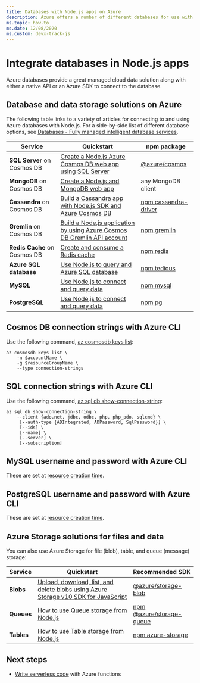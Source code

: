 ```yaml
---
title: Databases with Node.js apps on Azure
description: Azure offers a number of different databases for use with web and other Node.js apps.
ms.topic: how-to
ms.date: 12/08/2020
ms.custom: devx-track-js
---
```


# Integrate databases in Node.js apps

Azure databases provide a great managed cloud data solution along with either a native API or an Azure SDK to connect to the database. 

## Database and data storage solutions on Azure

The following table links to a variety of articles for connecting to and using Azure databases with Node.js. For a side-by-side list of different database options, see [Databases - Fully managed intelligent database services](https://azure.microsoft.com/product-categories/databases/).

| Service | Quickstart | npm package |
| --- | --- | --- |
| **SQL Server** on Cosmos DB| [Create a Node.js Azure Cosmos DB web app using SQL Server](/azure/cosmos-db/create-sql-api-nodejs) | [@azure/cosmos](https://www.npmjs.com/package/@azure/cosmos) |
| **MongoDB**  on Cosmos DB| [Create a Node.js and MongoDB web app](/azure/app-service-web/app-service-web-tutorial-nodejs-mongodb-app) | any MongoDB client |
| **Cassandra**  on Cosmos DB|[Build a Cassandra app with Node.js SDK and Azure Cosmos DB](/azure/cosmos-db/create-cassandra-nodejs)|[npm cassandra-driver](https://www.npmjs.com/package/cassandra-driver)|
| **Gremlin**  on Cosmos DB|[Build a Node.js application by using Azure Cosmos DB Gremlin API account](/azure/cosmos-db/create-graph-nodejs)|[npm gremlin](https://www.npmjs.com/package/gremlin)|
| **Redis Cache**  on Cosmos DB| [Create and consume a Redis cache](/azure/redis-cache/cache-nodejs-get-started) | [npm redis](https://www.npmjs.com/package/redis)|
| **Azure SQL database** | [Use Node.js to query and Azure SQL database](/azure/sql-database/sql-database-connect-query-nodejs) |[npm tedious](https://www.npmjs.com/package/tedious) |
| **MySQL** | [Use Node.js to connect and query data](/azure/mysql/connect-nodejs) | [npm mysql](https://www.npmjs.com/package/mysql)|
| **PostgreSQL** | [Use Node.js to connect and query data](/azure/postgresql/connect-nodejs) |[npm pg](https://www.npmjs.com/package/pg) |

## Cosmos DB connection strings with Azure CLI

Use the following command, [az cosmosdb keys list](/cli/azure/cosmosdb?view=azure-cli-latest#az-cosmosdb-list-connection-strings):

```azurecli-interactive
az cosmosdb keys list \
    -n $accountName \
    -g $resourceGroupName \
    --type connection-strings
```

## SQL connection strings with Azure CLI

Use the following command, [az sql db show-connection-string](/cli/azure/sql/db?view=azure-cli-latest#az_sql_db_show_connection_string):

```azurecli-interactive
az sql db show-connection-string \
    --client {ado.net, jdbc, odbc, php, php_pdo, sqlcmd} \
     [--auth-type {ADIntegrated, ADPassword, SqlPassword}] \
     [--ids] \
     [--name] \
     [--server] \
     [--subscription]
```

## MySQL username and password with Azure CLI

These are set at [resource creation time](/cli/azure/mysql/server?view=azure-cli-latest#az_mysql_server_create). 

## PostgreSQL username and password with Azure CLI

These are set at [resource creation time](/cli/azure/postgres/server?view=azure-cli-latest#az_postgres_server_create). 

## Azure Storage solutions for files and data

You can also use Azure Storage for file (blob), table, and queue (message) storage:

| Service | Quickstart |Recommended SDK |
| --- | --- |--- |
| **Blobs** | [Upload, download, list, and delete blobs using Azure Storage v10 SDK for JavaScript](/azure/storage/blobs/storage-quickstart-blobs-nodejs-v10) |[@azure/storage-blob](https://www.npmjs.com/package/@azure/storage-blob)|
| **Queues** | [How to use Queue storage from Node.js](/azure/storage/queues/storage-nodejs-how-to-use-queues) |[npm @azure/storage-queue](https://www.npmjs.com/package/@azure/storage-queue)|
| **Tables** | [How to use Table storage from Node.js](/azure/cosmos-db/table-storage-how-to-use-nodejs) |[npm azure-storage](https://www.npmjs.com/package/azure-storage)|

## Next steps

* [Write serverless code](develop-serverless-apps.md) with Azure functions